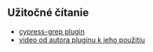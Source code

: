 ## Užitočné čítanie
- [cypress-grep plugin](https://github.com/cypress-io/cypress-grep)
- [video od autora pluginu k jeho použitiu](https://www.youtube.com/watch?v=HS-Px-Sghd8)
